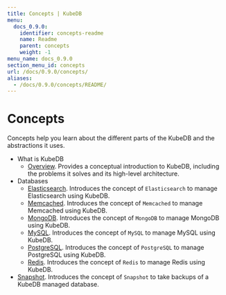 ```yaml
---
title: Concepts | KubeDB
menu:
  docs_0.9.0:
    identifier: concepts-readme
    name: Readme
    parent: concepts
    weight: -1
menu_name: docs_0.9.0
section_menu_id: concepts
url: /docs/0.9.0/concepts/
aliases:
  - /docs/0.9.0/concepts/README/
---
```


# Concepts

Concepts help you learn about the different parts of the KubeDB and the abstractions it uses.

- What is KubeDB
  - [Overview](/docs/0.9.0/concepts/what-is-kubedb/overview). Provides a conceptual introduction to KubeDB, including the problems it solves and its high-level architecture.
- Databases
  - [Elasticsearch](/docs/0.9.0/concepts/databases/elasticsearch). Introduces the concept of `Elasticsearch` to manage Elasticsearch using KubeDB.
  - [Memcached](/docs/0.9.0/concepts/databases/memcached). Introduces the concept of `Memcached` to manage Memcached using KubeDB.
  - [MongoDB](/docs/0.9.0/concepts/databases/mongodb). Introduces the concept of `MongoDB` to manage MongoDB using KubeDB.
  - [MySQL](/docs/0.9.0/concepts/databases/mysql). Introduces the concept of `MySQL` to manage MySQL using KubeDB.
  - [PostgreSQL](/docs/0.9.0/concepts/databases/postgres). Introduces the concept of `PostgreSQL` to manage PostgreSQL using KubeDB.
  - [Redis](/docs/0.9.0/concepts/databases/redis). Introduces the concept of `Redis` to manage Redis using KubeDB.
- [Snapshot](/docs/0.9.0/concepts/snapshot). Introduces the concept of `Snapshot` to take backups of a KubeDB managed database.
